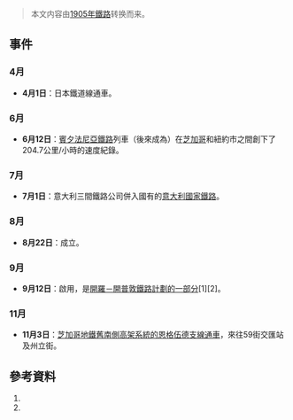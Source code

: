 > 本文内容由[1905年鐵路](https://zh.wikipedia.org/wiki/1905年鐵路)转换而来。


## 事件

### 4月

  - **4月1日**：日本鐵道線通車。

### 6月

  - **6月12日**：[賓夕法尼亞鐵路](../Page/賓夕法尼亞鐵路.md "wikilink")列車（後來成為）在[芝加哥](../Page/芝加哥.md "wikilink")和紐約市之間創下了204.7公里/小時的速度紀錄。

### 7月

  - **7月1日**：意大利三間鐵路公司併入國有的[意大利國家鐵路](../Page/意大利國家鐵路.md "wikilink")。

### 8月

  - **8月22日**：成立。

### 9月

  - **9月12日**：啟用，是[開羅－開普敦鐵路計劃的一部分](https://zh.wikipedia.org/wiki/開羅－開普敦鐵路 "wikilink")\[1\]\[2\]。

### 11月

  - **11月3日**：[芝加哥地鐵舊南側高架系統的恩格伍德支線通車](https://zh.wikipedia.org/wiki/芝加哥地鐵 "wikilink")，來往59街交匯站及州立街。

## 參考資料

1.
2.